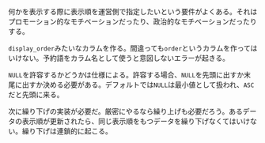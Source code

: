 何かを表示する際に表示順を運営側で指定したいという要件がよくある。それはプロモーション的なモチベーションだったり、政治的なモチベーションだったりする。

`display_order`みたいなカラムを作る。間違っても`order`というカラムを作ってはいけない。予約語をカラム名として使うと意図しないエラーが起きる。

`NULL`を許容するかどうかは仕様による。許容する場合、`NULL`を先頭に出すか末尾に出すか決める必要がある。デフォルトでは`NULL`は最小値として扱われ、`ASC`だと先頭に来る。

次に繰り下げの実装が必要だ。厳密にやるなら繰り上げも必要だろう。あるデータの表示順が更新されたら、同じ表示順をもつデータを繰り下げなくてはいけない。繰り下げは連鎖的に起こる。

